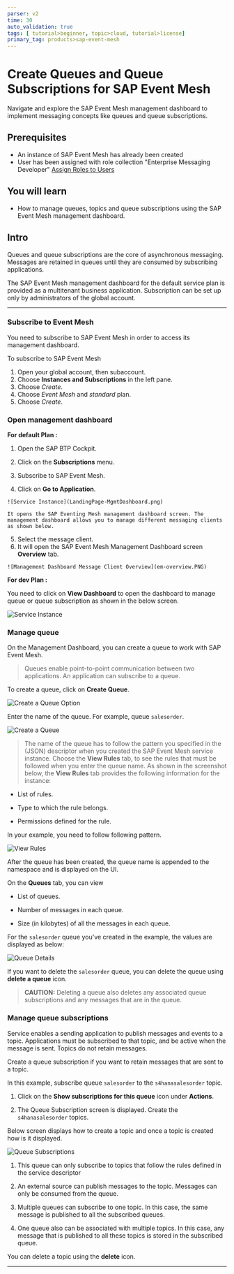 ```yaml
---
parser: v2
time: 30
auto_validation: true
tags: [ tutorial>beginner, topic>cloud, tutorial>license]
primary_tag: products>sap-event-mesh
---
```

# Create Queues and Queue Subscriptions for SAP Event Mesh
<!-- description --> Navigate and explore the SAP Event Mesh management dashboard to implement messaging concepts like queues and queue subscriptions.

## Prerequisites
- An instance of SAP Event Mesh has already been created
- User has been assigned with role collection "Enterprise Messaging Developer" [Assign Roles to Users](https://help.sap.com/viewer/bf82e6b26456494cbdd197057c09979f/Cloud/en-US/637d331010e54a2999e2f023d2de1130.html)

## You will learn
  - How to manage queues, topics and queue subscriptions using the SAP Event Mesh management dashboard.

## Intro
Queues and queue subscriptions are the core of asynchronous messaging. Messages are retained in queues until they are consumed by subscribing applications.

The SAP Event Mesh management dashboard for the default service plan is provided as a multitenant business application. Subscription can be set up only by administrators of the global account.

---
### Subscribe to Event Mesh

You need to subscribe to SAP Event Mesh in order to access its management dashboard.

To subscribe to SAP Event Mesh

1. Open your global account, then subaccount.
2. Choose **Instances and Subscriptions** in the left pane.
3. Choose *Create*.
4. Choose *Event Mesh* and *standard* plan.
5. Choose *Create*.


### Open management dashboard


**For default Plan :**

  1. Open the SAP BTP Cockpit.

  2. Click on the **Subscriptions** menu.

  3. Subscribe to SAP Event Mesh.

  4. Click on **Go to Application**.

    ![Service Instance](LandingPage-MgmtDashboard.png)

    It opens the SAP Eventing Mesh management dashboard screen. The management dashboard allows you to manage different messaging clients as shown below.

  5. Select the message client.
  6. It will open the SAP Event Mesh Management Dashboard screen  **Overview** tab.


    ![Management Dashboard Message Client Overview](em-overview.PNG)

**For dev Plan :**

  You need to click on **View Dashboard** to open the dashboard to manage queue or queue subscription as shown in the below screen.

  ![Service Instance](instance-dashboard-devplan.png)


  ### Manage queue


On the Management Dashboard, you can create a queue to work with SAP Event Mesh.

> Queues enable point-to-point communication between two applications. An application can subscribe to a queue.


To create a queue, click on **Create Queue**.

  ![Create a Queue Option](create-queue-option.PNG)

Enter the name of the queue. For example, queue `salesorder`.

  ![Create a Queue](create-queue.PNG)

> The name of the queue has to follow the pattern you specified in the (JSON) descriptor when you created the SAP Event Mesh service instance. Choose the **View Rules** tab, to see the rules that must be followed when you enter the queue name. As shown in the screenshot below, the **View Rules** tab provides the following information for the instance:
>
  - List of rules.
>
  - Type to which the rule belongs.
>
  - Permissions defined for the rule.

In your example, you need to follow following pattern.


![View Rules](rules.PNG)

After the queue has been created, the queue name is appended to the namespace and is displayed on the UI.

On the **Queues** tab, you can view

  - List of queues.

  - Number of messages in each queue.

  - Size (in kilobytes) of all the messages in each queue.

For the `salesorder` queue you've created in the example, the values are displayed as below:

![Queue Details](ems-queue-tab.png)


If you want to delete the `salesorder` queue, you can delete the queue using **delete a queue** icon.


>**CAUTION:** Deleting a queue also deletes any associated queue subscriptions and any messages that are in the queue.




### Manage queue subscriptions
>
Service enables a sending application to publish messages and events to a topic. Applications must be subscribed to that topic, and be active when the message is sent. Topics do not retain messages.
>
Create a queue subscription if you want to retain messages that are sent to a topic.

In this example, subscribe queue `salesorder` to the `s4hanasalesorder` topic.

1. Click on the **Show subscriptions for this queue** icon under **Actions**.

2. The Queue Subscription screen is displayed. Create the `s4hanasalesorder` topics.

Below screen displays how to create a topic and once a topic is created how is it displayed.

![Queue Subscriptions](queue-subscription.PNG)

>
1. This queue can only subscribe to topics that follow the rules defined in the service descriptor
>
2. An external source can publish messages to the topic. Messages can only be consumed from the queue.
>
3. Multiple queues can subscribe to one topic. In this case, the same message is published to all the subscribed queues.
>
4. One queue also can be associated with multiple topics. In this case, any message that is published to all these topics is stored in the subscribed queue.


You can delete a topic using the **delete** icon.



---
